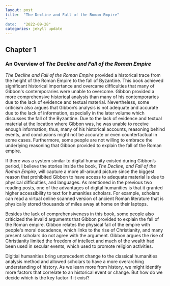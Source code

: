```yaml
---
layout: post
title:  "The Decline and Fall of the Roman Empire"
"
date:   "2022-09-28"
categories: jekyll update
---
```

## Chapter 1 ##
### An Overview of *The Decline and Fall of the Roman Empire* ###

*The Decline and Fall of the Roman Empire* provided a historical trace from the height of the Roman Empire to the fall of Byzantine. This book achieved significant historical importance and overcame difficulties that many of Gibbon's contemporaries were unable to overcome. Gibbon provided a more comprehensive historical analysis than many of his contemporaries due to the lack of evidence and textual material. Nevertheless, some criticism also argues that Gibbon’s analysis is not adequate and accurate due to the lack of information, especially in the later volume which discusses the fall of the Byzantine. Due to the lack of evidence and textual material at the location where Gibbon was, he was unable to receive enough information; thus, many of his historical accounts, reasoning behind events, and conclusions might not be accurate or even counterfactual in some cases. Furthermore, some people are not willing to embrace the underlying reasoning that Gibbon provided to explain the fall of the Roman empire.

If there was a system similar to digital humanity existed during Gibbon’s period, I believe the stories inside the book, *The Decline, and Fall of the Roman Empire*, will capture a more all-around picture since the biggest reason that prohibited Gibbon to have access to adequate material is due to physical difficulties, and languages. As mentioned in the previous two reading posts, one of the advantages of digital humanities is that it granted higher accessibility to text for humanities scholars. For example, scholars can read a virtual online scanned version of ancient Roman literature that is physically stored thousands of miles away at home on their laptops.

Besides the lack of comprehensiveness in this book, some people also criticized the invalid arguments that Gibbon provided to explain the fall of the Roman empire. Gibbon relates the physical fall of the empire with people's moral decadence, which links to the rise of Christianity, and many present scholars do not agree with the argument. Gibbon argues the rise of Christianity limited the freedom of intellect and much of the wealth had been used in secular events, which used to promote religion activities.  

Digitial humanities bring unprecedent change to the classical humanities analysis method and allowed scholars to have a more overarching understanding of history. As we learn more from history, we might identify more factors that correlate to an historical event or change. But how do we decide which is the key factor if it exist? 